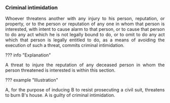### Criminal intimidation
<div style="text-align: justify">

Whoever threatens another with any injury to his person, reputation, or property, or to the person or reputation of any one in whom that person is interested, with intent to cause alarm to that person, or to cause that person to do any act which he is not legally bound to do, or to omit to do any act which that person is legally entitled to do, as a means of avoiding the execution of such a threat, commits criminal intimidation.

</div>

??? info "Explanation"
    <div style="text-align: justify"> A threat to injure the reputation of any deceased person in whom the person threatened is interested is within this section.

??? example "Illustration"
    <div style="text-align: justify"> A, for the purpose of inducing B to resist prosecuting a civil suit, threatens to burn B's house. A is guilty of criminal intimidation.

